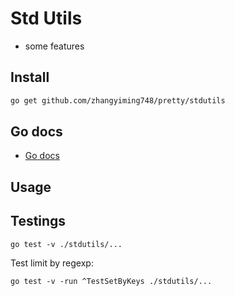# Std Utils

- some features

## Install

```bash
go get github.com/zhangyiming748/pretty/stdutils
```

## Go docs

- [Go docs](https://pkg.go.dev/github.com/zhangyiming748/pretty/stdutils)

## Usage


## Testings

```shell
go test -v ./stdutils/...
```

Test limit by regexp:

```shell
go test -v -run ^TestSetByKeys ./stdutils/...
```
